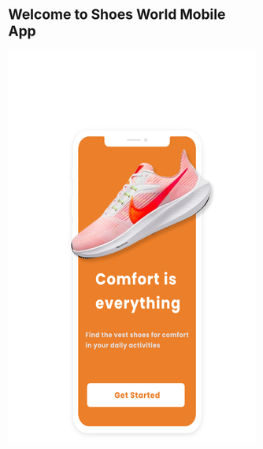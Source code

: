 <h1>Welcome to Shoes World Mobile App</h1>
<img src="https://github.com/Bdamir98/ShoesWorld/blob/master/assets/Group%2016073.png" alt="Nature" width="700" height="800">


